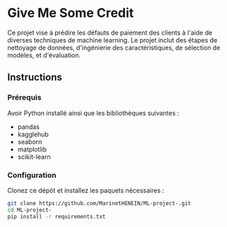 # Give Me Some Credit

Ce projet vise à prédire les défauts de paiement des clients à l'aide de diverses techniques de machine learning. Le projet inclut des étapes de nettoyage de données, d'ingénierie des caractéristiques, de sélection de modèles, et d'évaluation.

## Instructions

### Prérequis

Avoir Python installé ainsi que les bibliothèques suivantes :
- pandas
- kagglehub
- seaborn
- matplotlib
- scikit-learn

### Configuration

Clonez ce dépôt et installez les paquets nécessaires :

```bash
git clone https://github.com/MarinetHENEIN/ML-project-.git
cd ML-project-
pip install -r requirements.txt
